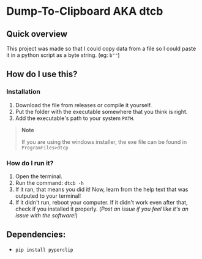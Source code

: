 # Dump-To-Clipboard AKA dtcb

## Quick overview

This project was made so that I could copy data from a file so I could paste it in a python script as a byte string. (eg: `b""`)

## How do I use this?
### Installation

1. Download the file from releases or compile it yourself.
2. Put the folder with the executable somewhere that you think is right.
3. Add the executable's path to your system `PATH`.

> **Note**
> 
> If you are using the windows installer, the exe file can be found in `ProgramFiles>dtcp`

### How do I run it?

1. Open the terminal.
2. Run the command: `dtcb -h`
3. If it ran, that means you did it! Now, learn from the help text that was outputed to your terminal!
4. If it didn't run, reboot your computer. If it didn't work even after that, check if you installed it properly. (*Post an issue if you feel like it's an issue with the software!*)

## Dependencies:

- `pip install pyperclip`
